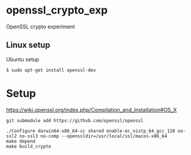 # openssl_crypto_exp
OpenSSL crypto experiment

## Linux setup

Ubuntu setup

```shell
$ sudo apt-get install openssl-dev
```
# Setup

https://wiki.openssl.org/index.php/Compilation_and_Installation#OS_X

```
git submodule add https://github.com/openssl/openssl

./Configure darwin64-x86_64-cc shared enable-ec_nistp_64_gcc_128 no-ssl2 no-ssl3 no-comp --openssldir=/usr/local/ssl/macos-x86_64
make depend
make build_crypto
```